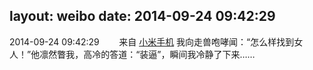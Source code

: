 layout: weibo
date: 2014-09-24 09:42:29
---
2014-09-24 09:42:29  &nbsp;&nbsp;&nbsp;&nbsp;&nbsp;&nbsp; 来自 <a href="http://app.weibo.com/t/feed/22zMnn" rel="nofollow">小米手机</a>
我向走兽咆哮闻：“怎么样找到女人！”他凛然瞥我，高冷的答道：“装逼”，瞬间我冷静了下来…… ​​​
